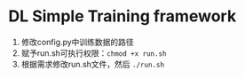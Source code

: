 # DL Simple Training framework

1. 修改config.py中训练数据的路径
2. 赋予run.sh可执行权限：`chmod +x run.sh`
3. 根据需求修改run.sh文件，然后 `./run.sh`